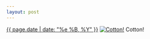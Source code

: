 ```yaml
---
layout: post
---
```


<p>
  <time><a href="/67">{{ page.date | date: "%e %B, %Y" }}</a></time>
  <a href="/67"><img src="{{ site.assets_url }}/67-640.jpg" srcset="{{ site.assets_url }}/67-1280.jpg 1280w, {{ site.assets_url }}/67-960.jpg 960w, {{ site.assets_url }}/67-640.jpg 640w, {{ site.assets_url }}/67-320.jpg 320w" sizes="(min-width: 700px) 50vw, calc(100vw - 2rem)" alt="Cotton!" /></a>
  <span>Cotton!</span>
</p>
